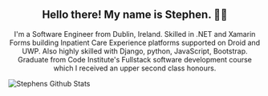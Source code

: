 <h2 align="center">Hello there! My name is Stephen. 👋🤓</h2>
<p align="center">I'm a Software Engineer from Dublin, Ireland.
Skilled in .NET and Xamarin Forms building Inpatient Care Experience platforms supported on Droid and UWP. Also highly skilled with Django, python, JavaScript, Bootstrap.
  Graduate from Code Institute's Fullstack software development course which I received an upper second class honours.
</p>


![Stephens Github Stats](https://github-readme-stats.vercel.app/api?username=nemixu&theme=tokyonight)

<!--
**nemixu/nemixu** is a ✨ _special_ ✨ repository because its `README.md` (this file) appears on your GitHub profile.

Here are some ideas to get you started:

- 🔭 I’m currently working on ...
- 🌱 I’m currently learning ...
- 👯 I’m looking to collaborate on ...
- 🤔 I’m looking for help with ...
- 💬 Ask me about ...
- 📫 How to reach me: ...
- 😄 Pronouns: ...
- ⚡ Fun fact: ...
-->
